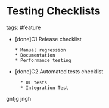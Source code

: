 # Testing Checklists


tags: #feature
* [done]C1 Release checklist

      * Manual regression
      * Documentation
      * Performance testing

* [done]C2 Automated tests checklist

        * UI tests
        * Integration Test
gnfjg
jngh